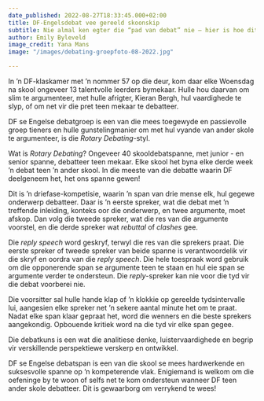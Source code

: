 ```yaml
---
date_published: 2022-08-27T18:33:45.000+02:00
title: DF-Engelsdebat vee gereeld skoonskip
subtitle: Nie almal ken egter die “pad van debat” nie – hier is hoe dit werk
author: Emily Byleveld
image_credit: Yana Mans
image: "/images/debating-groepfoto-08-2022.jpg"

---
```

In ’n DF-klaskamer met ’n nommer 57 op die deur, kom daar elke Woensdag na skool ongeveer 13 talentvolle leerders bymekaar. Hulle hou daarvan om slim te argumenteer, met hulle afrigter, Kieran Bergh, hul vaardighede te slyp, of om net vir die pret teen mekaar te debatteer.

DF se Engelse debatgroep is een van die mees toegewyde en passievolle groep tieners en hulle gunstelingmanier om met hul vyande van ander skole te argumenteer, is die _Rotary Debating_-styl.

Wat is _Rotary Debating_? Ongeveer 40 skooldebatspanne, met junior - en senior spanne, debatteer teen mekaar. Elke skool het byna elke derde week ’n debat teen ’n ander skool. In die meeste van die debatte waarin DF deelgeneem het, het ons spanne gewen!

Dit is ’n driefase-kompetisie, waarin ’n span van drie mense elk, hul gegewe onderwerp debatteer. Daar is ’n eerste spreker, wat die debat met ’n treffende inleiding, konteks oor die onderwerp, en twee argumente, moet afskop. Dan volg die tweede spreker, wat die res van die argumente voorstel, en die derde spreker wat _rebuttal_ of _clashes_ gee.

Die _reply speech_ word geskryf, terwyl die res van die sprekers praat. Die eerste spreker of tweede spreker van beide spanne is verantwoordelik vir die skryf en oordra van die _reply speech_. Die hele toespraak word gebruik om die opponerende span se argumente teen te staan en hul eie span se argumente verder te ondersteun. Die _reply_-spreker kan nie voor die tyd vir die debat voorberei nie.

Die voorsitter sal hulle hande klap of ’n klokkie op gereelde tydsintervalle lui, aangesien elke spreker net ’n sekere aantal minute het om te praat. Nadat elke span klaar gepraat het, word die wenners en die beste sprekers aangekondig. Opbouende kritiek word na die tyd vir elke span gegee.

Die debatkuns is een wat die analitiese denke, luistervaardighede en begrip vir verskillende perspektiewe verskerp en ontwikkel.

DF se Engelse debatspan is een van die skool se mees hardwerkende en suksesvolle spanne op ’n kompeterende vlak. Enigiemand is welkom om die oefeninge by te woon of selfs net te kom ondersteun wanneer DF teen ander skole debatteer. Dit is gewaarborg om verrykend te wees!
